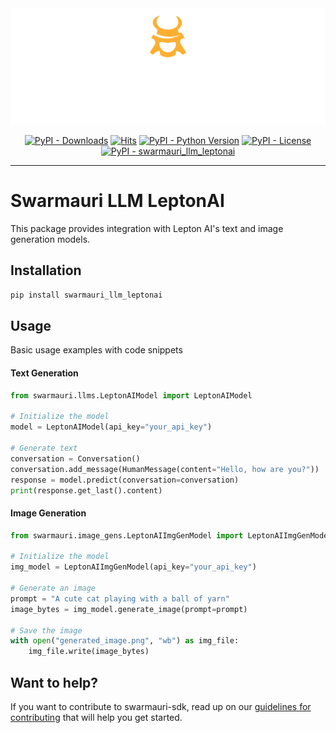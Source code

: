 
<!-- Dark OS/GitHub theme → show LIGHT PNG; Light → show DARK PNG -->
<picture>
  <source media="(prefers-color-scheme: dark)"  srcset="../../../assets/swarmauri_brand_frag_light.png">
  <source media="(prefers-color-scheme: light)" srcset="../../../assets/swarmauri_brand_frag_dark.png">
  <!-- Fallback below (see #2) -->
  <img alt="Project logo" src="../../../assets/swarmauri_brand_frag_dark.png" width="640">
</picture>


<p align="center">
    <a href="https://pypi.org/project/swarmauri_llm_leptonai/">
        <img src="https://img.shields.io/pypi/dm/swarmauri_llm_leptonai" alt="PyPI - Downloads"/></a>
    <a href="https://hits.sh/github.com/swarmauri/swarmauri-sdk/tree/master/pkgs/community/swarmauri_llm_leptonai/">
        <img alt="Hits" src="https://hits.sh/github.com/swarmauri/swarmauri-sdk/tree/master/pkgs/community/swarmauri_llm_leptonai.svg"/></a>
    <a href="https://pypi.org/project/swarmauri_llm_leptonai/">
        <img src="https://img.shields.io/pypi/pyversions/swarmauri_llm_leptonai" alt="PyPI - Python Version"/></a>
    <a href="https://pypi.org/project/swarmauri_llm_leptonai/">
        <img src="https://img.shields.io/pypi/l/swarmauri_llm_leptonai" alt="PyPI - License"/></a>
    <a href="https://pypi.org/project/swarmauri_llm_leptonai/">
        <img src="https://img.shields.io/pypi/v/swarmauri_llm_leptonai?label=swarmauri_llm_leptonai&color=green" alt="PyPI - swarmauri_llm_leptonai"/></a>
</p>

---

# Swarmauri LLM LeptonAI

This package provides integration with Lepton AI's text and image generation models.

## Installation

```bash
pip install swarmauri_llm_leptonai
```

## Usage
Basic usage examples with code snippets

#### Text Generation
```python
from swarmauri.llms.LeptonAIModel import LeptonAIModel

# Initialize the model
model = LeptonAIModel(api_key="your_api_key")

# Generate text
conversation = Conversation()
conversation.add_message(HumanMessage(content="Hello, how are you?"))
response = model.predict(conversation=conversation)
print(response.get_last().content)
```


#### Image Generation
```python
from swarmauri.image_gens.LeptonAIImgGenModel import LeptonAIImgGenModel

# Initialize the model
img_model = LeptonAIImgGenModel(api_key="your_api_key")

# Generate an image
prompt = "A cute cat playing with a ball of yarn"
image_bytes = img_model.generate_image(prompt=prompt)

# Save the image
with open("generated_image.png", "wb") as img_file:
    img_file.write(image_bytes)
```
## Want to help?

If you want to contribute to swarmauri-sdk, read up on our [guidelines for contributing](https://github.com/swarmauri/swarmauri-sdk/blob/master/contributing.md) that will help you get started.
